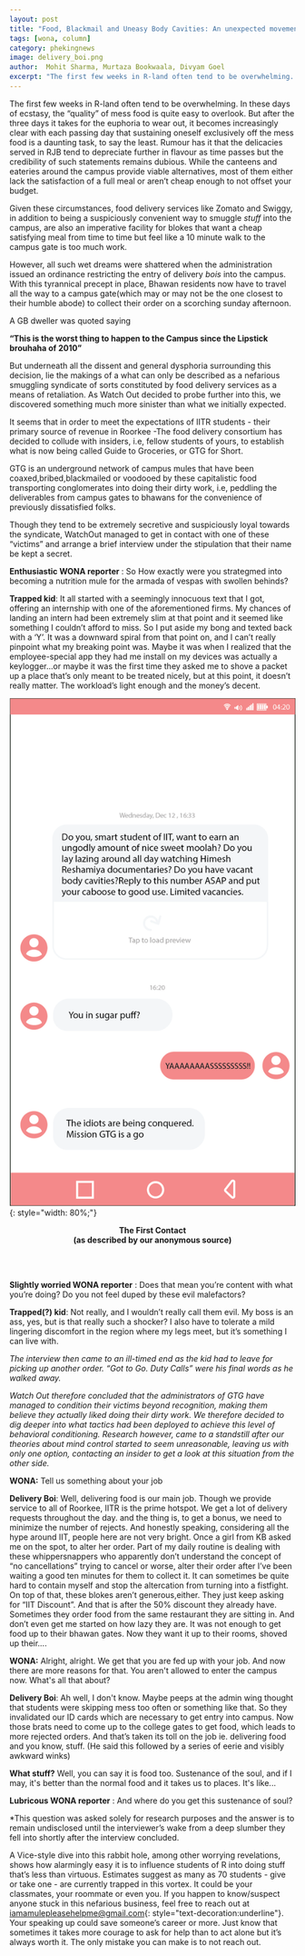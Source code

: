 ```yaml
---
layout: post
title: "Food, Blackmail and Uneasy Body Cavities: An unexpected movement on the rise in R"
tags: [wona, column]
category: phekingnews
image: delivery_boi.png
author:  Mohit Sharma, Murtaza Bookwaala, Divyam Goel
excerpt: "The first few weeks in R-land often tend to be overwhelming. In these days of ecstasy, the “quality” of mess food is quite easy to overlook."
---
```


The first few weeks in R-land often tend to be overwhelming. In these days of ecstasy, the “quality” of mess food is quite easy to overlook. But after the three days it takes for the euphoria to wear out, it becomes increasingly clear with each passing day that sustaining oneself exclusively off the mess food is a daunting task, to say the least. Rumour has it that the delicacies served in RJB tend to depreciate further in flavour as time passes but the credibility of such statements remains dubious.  While the canteens and eateries around the campus provide viable alternatives, most of them either lack the satisfaction of a full meal or aren’t cheap enough to not offset your budget.

Given these circumstances, food delivery services like Zomato and Swiggy, in addition to being a suspiciously convenient way to smuggle *stuff* into the campus, are also an imperative facility for blokes that want a cheap satisfying meal from time to time but feel like a 10 minute walk to the campus gate is too much work.

However, all such wet dreams were shattered when the administration issued an ordinance restricting the entry of delivery *bois* into the campus. With this tyrannical precept in place, Bhawan residents now have to travel all the way to a campus gate(which may or may not be the one closest to their humble abode) to collect their order on a scorching sunday afternoon.

A GB dweller was quoted saying

**“This is the worst thing to happen to the Campus since the Lipstick brouhaha of 2010”**

But underneath all the dissent and general dysphoria surrounding this decision, lie the makings of a what can only be described as a nefarious smuggling syndicate of sorts constituted by food delivery services as a means of retaliation. As Watch Out decided to probe further into this, we discovered something much more sinister than what we initially expected.

It seems that in order to meet the expectations of IITR students - their primary source of revenue in Roorkee -The food delivery consortium has decided to collude with insiders, i.e, fellow students of yours, to establish what is now being called Guide to Groceries, or GTG for Short.

GTG is an underground network of campus mules that have been coaxed,bribed,blackmailed or voodooed by these capitalistic food transporting conglomerates into doing their dirty work, i.e, peddling the deliverables from campus gates to bhawans for the convenience of  previously dissatisfied folks.

Though they tend to be extremely secretive and suspiciously loyal towards the syndicate, WatchOut managed to get in contact with one of these “victims” and arrange a brief interview under the stipulation that their name be kept a secret.

**Enthusiastic WONA reporter** : So How exactly were you strategmed into becoming a nutrition mule for the armada of vespas with swollen behinds?

**Trapped kid**: It all started with a seemingly innocuous text that I got, offering an internship with one of the aforementioned firms. My chances of landing an intern had been extremely slim at that point and it seemed like something I couldn’t afford to miss. So I put aside my bong and texted back with a ‘Y’. It was a downward spiral from that point on, and I can’t really pinpoint what my breaking point was. Maybe it was when I realized that the employee-special app they had me install on my devices was actually a keylogger…or maybe it was the first time they asked me to shove a packet up a place that’s only meant to be treated nicely, but at this point, it doesn’t really matter. The workload’s light enough and the money’s decent.

![First Contact](/images/posts/food_chat.png){: style="width: 80%;"}
<div align="center"><b>The First Contact<br>
 (as described by our anonymous source) </b></div>

<br><br>

**Slightly worried WONA reporter** : Does that mean you’re content with what you’re doing? Do you not feel duped by these evil malefactors?

**Trapped(?) kid**: Not really, and I wouldn’t really call them evil. My boss is an ass, yes, but is that really such a shocker? I also have to tolerate a mild lingering discomfort in the region where my legs meet, but it’s something I can live with.

*The interview then came to an ill-timed end as the kid had to leave for picking up another order. “Got to Go. Duty Calls” were his final words as he walked away.*

*Watch Out therefore concluded that the administrators of GTG have managed to condition their victims beyond recognition, making them believe they actually liked doing their dirty work. We therefore decided to dig deeper into  what tactics had been deployed to achieve this level of behavioral conditioning. Research however, came to a standstill after our theories about mind control started to seem unreasonable, leaving us with only one option, contacting an insider to get a look at this situation from the other side.*

**WONA:** Tell us something about your job

**Delivery Boi**: Well, delivering food is our main job. Though we provide service to all of Roorkee, IITR is the prime hotspot. We get a lot of delivery requests throughout the day. and the thing is, to get a bonus, we need to minimize the number of rejects. And honestly speaking, considering all the hype around IIT, people here are not very bright. Once a girl from KB asked me on the spot, to alter her order. Part of my daily routine is dealing with these whippersnappers who apparently don’t understand the concept of “no cancellations” trying to cancel or worse, alter their order after I’ve been waiting a good ten minutes for them to collect it. It can sometimes be quite hard to contain myself and stop the altercation from turning into a fistfight. On top of that, these blokes aren’t generous,either. They just keep asking for “IIT Discount”. And that is after the 50% discount they already have. Sometimes they order food from the same restaurant they are sitting in. And don’t even get me started on how lazy they are. It was not enough to get food up to their bhawan gates. Now they want it up to their rooms, shoved up their….

**WONA:** Alright, alright. We get that you are fed up with your job. And now there are more reasons for that. You aren't allowed to enter the campus now. What's all that about?

**Delivery Boi**: Ah well, I don't know. Maybe peeps at the admin wing thought that students were skipping mess too often or something like that. So they invalidated our ID cards which are necessary to get entry into campus. Now those brats need to come up to the college gates to get food, which leads to more rejected orders. And that’s taken its toll on the job ie. delivering food and you know, stuff. (He said this followed by a series of eerie and visibly awkward winks)

**What stuff?**
Well, you can say it is food too. Sustenance of the soul, and if I may, it's better than the normal food and it takes us to places. It's like...

**Lubricous WONA reporter**  : And where do you get this sustenance of soul?

*This question was asked solely for research purposes and the answer is to remain undisclosed until the interviewer’s wake from a deep slumber they fell into shortly after the interview concluded.

A Vice-style dive into this rabbit hole, among other worrying revelations, shows how alarmingly easy it is to influence students of R into doing stuff that’s less than virtuous. Estimates suggest as many as 70 students - give or take one - are currently trapped in this vortex. It could be your classmates, your roommate or even you. If you happen to know/suspect anyone stuck in this nefarious business, feel free to reach out at [iamamulepleasehelpme@gmail.com](mailto:iamamulepleasehelpme@gmail.com){: style="text-decoration:underline"}. Your speaking up could save someone’s career or more. Just know that sometimes it takes more courage to ask for help than to act alone but it’s always worth it. The only mistake you can make is to not reach out.
